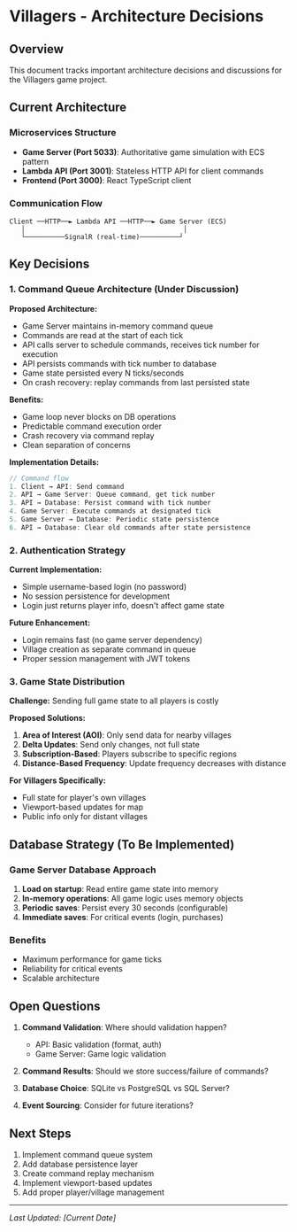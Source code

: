 # Villagers - Architecture Decisions

## Overview
This document tracks important architecture decisions and discussions for the Villagers game project.

## Current Architecture

### Microservices Structure
- **Game Server (Port 5033)**: Authoritative game simulation with ECS pattern
- **Lambda API (Port 3001)**: Stateless HTTP API for client commands
- **Frontend (Port 3000)**: React TypeScript client

### Communication Flow
```
Client ──HTTP──► Lambda API ──HTTP──► Game Server (ECS)
   │                                        │
   └──────────SignalR (real-time)──────────┘
```

## Key Decisions

### 1. Command Queue Architecture (Under Discussion)

**Proposed Architecture:**
- Game Server maintains in-memory command queue
- Commands are read at the start of each tick
- API calls server to schedule commands, receives tick number for execution
- API persists commands with tick number to database
- Game state persisted every N ticks/seconds
- On crash recovery: replay commands from last persisted state

**Benefits:**
- Game loop never blocks on DB operations
- Predictable command execution order
- Crash recovery via command replay
- Clean separation of concerns

**Implementation Details:**
```csharp
// Command flow
1. Client → API: Send command
2. API → Game Server: Queue command, get tick number
3. API → Database: Persist command with tick number
4. Game Server: Execute commands at designated tick
5. Game Server → Database: Periodic state persistence
6. API → Database: Clear old commands after state persistence
```

### 2. Authentication Strategy

**Current Implementation:**
- Simple username-based login (no password)
- No session persistence for development
- Login just returns player info, doesn't affect game state

**Future Enhancement:**
- Login remains fast (no game server dependency)
- Village creation as separate command in queue
- Proper session management with JWT tokens

### 3. Game State Distribution

**Challenge:** Sending full game state to all players is costly

**Proposed Solutions:**
1. **Area of Interest (AOI)**: Only send data for nearby villages
2. **Delta Updates**: Send only changes, not full state
3. **Subscription-Based**: Players subscribe to specific regions
4. **Distance-Based Frequency**: Update frequency decreases with distance

**For Villagers Specifically:**
- Full state for player's own villages
- Viewport-based updates for map
- Public info only for distant villages

## Database Strategy (To Be Implemented)

### Game Server Database Approach
1. **Load on startup**: Read entire game state into memory
2. **In-memory operations**: All game logic uses memory objects
3. **Periodic saves**: Persist every 30 seconds (configurable)
4. **Immediate saves**: For critical events (login, purchases)

### Benefits
- Maximum performance for game ticks
- Reliability for critical events
- Scalable architecture

## Open Questions

1. **Command Validation**: Where should validation happen?
   - API: Basic validation (format, auth)
   - Game Server: Game logic validation
   
2. **Command Results**: Should we store success/failure of commands?

3. **Database Choice**: SQLite vs PostgreSQL vs SQL Server?

4. **Event Sourcing**: Consider for future iterations?

## Next Steps

1. Implement command queue system
2. Add database persistence layer
3. Create command replay mechanism
4. Implement viewport-based updates
5. Add proper player/village management

---

*Last Updated: [Current Date]*